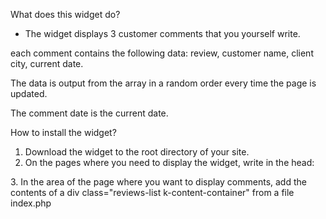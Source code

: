 What does this widget do?
- The widget displays 3 customer comments that you yourself write.  
each comment contains the following data: review, customer name,  client city, current date.

The data is output from the array in  a random order every time the page is updated.

The comment date is the current date.How to install the widget?

1. Download the widget to the root directory of your site.
2. On the pages where you need to display the widget, write in the head:    
<link href="otz/css/main.css" media="all" rel="stylesheet" type="text/css"\>        
<?php include 'otz/script/main.php'; ?\>        
<meta content="width=device-width, initial-scale=1" name="viewport"\>
3. In the area of the page where you want to display comments, addthe contents of a div class="reviews-list k-content-container" from a file index.php


